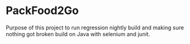 # PackFood2Go
Purpose of this project to run regression nightly build and making sure nothing got broken
build on Java with selenium and junit.